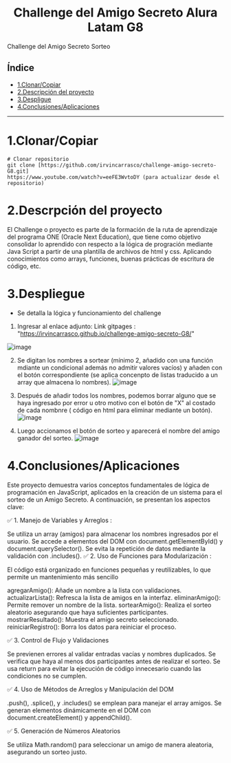 <h1 align="center"> Challenge del Amigo Secreto Alura Latam G8 </h1>
Challenge del Amigo Secreto Sorteo

## Índice
- [1.Clonar/Copiar](#1-Clonar/Copiar)
- [2.Descripción del proyecto](#2-Descripción-del-proyecto)
- [3.Despligue](#3-Despligue)
- [4.Conclusiones/Aplicaciones](#4-Conclusiones/Aplicaciones)
----------------------------------
# 1.Clonar/Copiar
```ingresar al local gitbash
# Clonar repositorio
git clone [https://github.com/irvincarrasco/challenge-amigo-secreto-G8.git]
https://www.youtube.com/watch?v=eeFE3WvtoDY (para actualizar desde el repositorio)
```
# 2.Descrpción del proyecto
El Challenge o proyecto es parte de la formación de la ruta de aprendizaje del programa ONE (Oracle Next Education), que tiene como objetivo consolidar lo aprendido con respecto a la lógica de progración mediante Java Script a partir de una plantilla de archivos de html y css. Aplicando conocimientos como arrays, funciones, buenas prácticas de escritura de código, etc.

# 3.Despliegue

- Se detalla la lógica y funcionamiento del challenge

1. Ingresar al enlace adjunto: 
Link gitpages : "https://irvincarrasco.github.io/challenge-amigo-secreto-G8/"

![image](https://github.com/user-attachments/assets/f11d04ac-165f-4882-9a6d-4cff2de68c43)

2. Se digitan los nombres a sortear (mínimo 2, añadido con una función mdiante un condicional además no admitir valores vacíos) y añaden con el botón correspondiente (se aplica concenpto de listas traducido a un array que almacena lo nombres).
![image](https://github.com/user-attachments/assets/277aa598-07d7-4fc3-b430-8a41ae7f5844)

3. Después de añadir todos los nombres, podemos borrar alguno que se haya ingresado por error u otro motivo con el botón de "X" al costado de cada nombnre ( código en html para eliminar mediante un botón).
![image](https://github.com/user-attachments/assets/988667cd-bab9-4abf-a33e-3c8175b23d9d)

4. Luego accionamos el botón de sorteo y aparecerá el nombre del amigo ganador del sorteo.
![image](https://github.com/user-attachments/assets/c6a5ebd3-7029-4700-8caf-d113f6652c88)

# 4.Conclusiones/Aplicaciones

Este proyecto demuestra varios conceptos fundamentales de lógica de programación en JavaScript, aplicados en la creación de un sistema para el sorteo de un Amigo Secreto. A continuación, se presentan los aspectos clave:

✅ 1. Manejo de Variables y Arreglos :

Se utiliza un array (amigos) para almacenar los nombres ingresados por el usuario.
Se accede a elementos del DOM con document.getElementById() y document.querySelector().
Se evita la repetición de datos mediante la validación con .includes().
✅ 2. Uso de Funciones para Modularización :

El código está organizado en funciones pequeñas y reutilizables, lo que permite un mantenimiento más sencillo

agregarAmigo(): Añade un nombre a la lista con validaciones.
actualizarLista(): Refresca la lista de amigos en la interfaz.
eliminarAmigo(): Permite remover un nombre de la lista.
sortearAmigo(): Realiza el sorteo aleatorio asegurando que haya suficientes participantes.
mostrarResultado(): Muestra el amigo secreto seleccionado.
reiniciarRegistro(): Borra los datos para reiniciar el proceso.

✅ 3. Control de Flujo y Validaciones

Se previenen errores al validar entradas vacías y nombres duplicados.
Se verifica que haya al menos dos participantes antes de realizar el sorteo.
Se usa return para evitar la ejecución de código innecesario cuando las condiciones no se cumplen.

✅ 4. Uso de Métodos de Arreglos y Manipulación del DOM

.push(), .splice(), y .includes() se emplean para manejar el array amigos.
Se generan elementos dinámicamente en el DOM con document.createElement() y appendChild().

✅ 5. Generación de Números Aleatorios

Se utiliza Math.random() para seleccionar un amigo de manera aleatoria, asegurando un sorteo justo.

